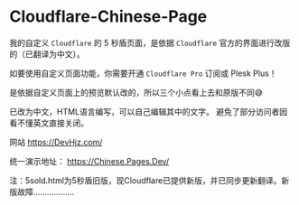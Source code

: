 # Cloudflare-Chinese-Page

我的自定义 `Cloudflare` 的 5 秒盾页面，是依据 `Cloudflare` 官方的界面进行改版的（已翻译为中文）。 

如要使用自定义页面功能，你需要开通 `Cloudflare Pro` 订阅或 Plesk Plus！ 

是依据自定义页面上的预览默认改的，所以三个小点看上去和原版不同😅 

已改为中文，HTML语言编写，可以自己编辑其中的文字。 避免了部分访问者因看不懂英文直接关闭。

网站 <https://DevHjz.com/> 

统一演示地址：
https://Chinese.Pages.Dev/

注：5sold.html为5秒盾旧版，现Cloudflare已提供新版，并已同步更新翻译。新版故障………………
